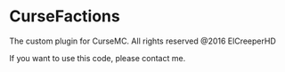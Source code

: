 # CurseFactions
The custom plugin for CurseMC. All rights reserved @2016 ElCreeperHD

If you want to use this code, please contact me.
